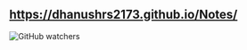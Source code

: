 ## https://dhanushrs2173.github.io/Notes/

![GitHub watchers](https://img.shields.io/github/watchers/dhanushrs2173/Notes)



